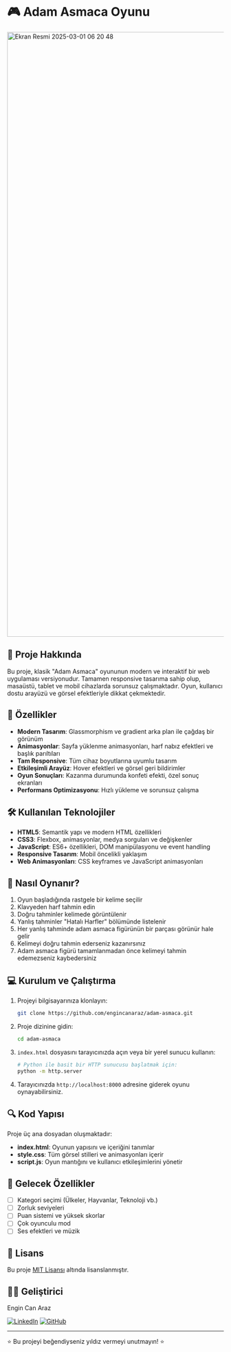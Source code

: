 # 🎮  Adam Asmaca Oyunu
<img width="1407" alt="Ekran Resmi 2025-03-01 06 20 48" src="https://github.com/user-attachments/assets/1c62cd39-7ccd-46fc-ab1d-931eaae12405" />

## 📝 Proje Hakkında

Bu proje, klasik "Adam Asmaca" oyununun modern ve interaktif bir web uygulaması versiyonudur. Tamamen responsive tasarıma sahip olup, masaüstü, tablet ve mobil cihazlarda sorunsuz çalışmaktadır. Oyun, kullanıcı dostu arayüzü ve görsel efektleriyle dikkat çekmektedir.

## 🚀 Özellikler

- **Modern Tasarım**: Glassmorphism ve gradient arka plan ile çağdaş bir görünüm
- **Animasyonlar**: Sayfa yüklenme animasyonları, harf nabız efektleri ve başlık parıltıları
- **Tam Responsive**: Tüm cihaz boyutlarına uyumlu tasarım
- **Etkileşimli Arayüz**: Hover efektleri ve görsel geri bildirimler
- **Oyun Sonuçları**: Kazanma durumunda konfeti efekti, özel sonuç ekranları
- **Performans Optimizasyonu**: Hızlı yükleme ve sorunsuz çalışma

## 🛠️ Kullanılan Teknolojiler

- **HTML5**: Semantik yapı ve modern HTML özellikleri
- **CSS3**: Flexbox, animasyonlar, medya sorguları ve değişkenler
- **JavaScript**: ES6+ özellikleri, DOM manipülasyonu ve event handling
- **Responsive Tasarım**: Mobil öncelikli yaklaşım
- **Web Animasyonları**: CSS keyframes ve JavaScript animasyonları

## 🎯 Nasıl Oynanır?

1. Oyun başladığında rastgele bir kelime seçilir
2. Klavyeden harf tahmin edin
3. Doğru tahminler kelimede görüntülenir
4. Yanlış tahminler "Hatalı Harfler" bölümünde listelenir
5. Her yanlış tahminde adam asmaca figürünün bir parçası görünür hale gelir
6. Kelimeyi doğru tahmin ederseniz kazanırsınız
7. Adam asmaca figürü tamamlanmadan önce kelimeyi tahmin edemezseniz kaybedersiniz

## 💻 Kurulum ve Çalıştırma

1. Projeyi bilgisayarınıza klonlayın:
   ```bash
   git clone https://github.com/engincanaraz/adam-asmaca.git
   ```

2. Proje dizinine gidin:
   ```bash
   cd adam-asmaca
   ```

3. `index.html` dosyasını tarayıcınızda açın veya bir yerel sunucu kullanın:
   ```bash
   # Python ile basit bir HTTP sunucusu başlatmak için:
   python -m http.server
   ```

4. Tarayıcınızda `http://localhost:8000` adresine giderek oyunu oynayabilirsiniz.

## 🔍 Kod Yapısı

Proje üç ana dosyadan oluşmaktadır:

- **index.html**: Oyunun yapısını ve içeriğini tanımlar
- **style.css**: Tüm görsel stilleri ve animasyonları içerir
- **script.js**: Oyun mantığını ve kullanıcı etkileşimlerini yönetir

## 🌟 Gelecek Özellikler

- [ ] Kategori seçimi (Ülkeler, Hayvanlar, Teknoloji vb.)
- [ ] Zorluk seviyeleri
- [ ] Puan sistemi ve yüksek skorlar
- [ ] Çok oyunculu mod
- [ ] Ses efektleri ve müzik

## 📄 Lisans

Bu proje [MIT Lisansı](LICENSE) altında lisanslanmıştır.

## 👨‍💻 Geliştirici

Engin Can Araz

[![LinkedIn](https://img.shields.io/badge/LinkedIn-0077B5?style=for-the-badge&logo=linkedin&logoColor=white)](https://linkedin.com/in/your-profile)
[![GitHub](https://img.shields.io/badge/GitHub-100000?style=for-the-badge&logo=github&logoColor=white)](https://github.com/engincanaraz)

---

⭐️ Bu projeyi beğendiyseniz yıldız vermeyi unutmayın! ⭐️ 
